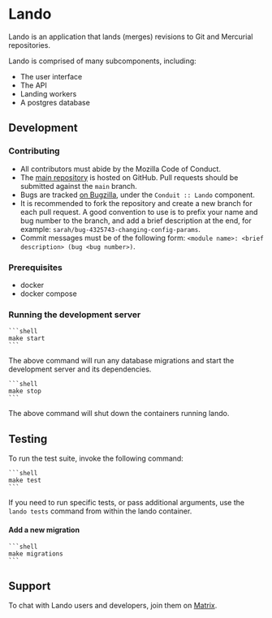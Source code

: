 # Lando

Lando is an application that lands (merges) revisions to Git and Mercurial repositories.

Lando is comprised of many subcomponents, including:

* The user interface
* The API
* Landing workers
* A postgres database

## Development

### Contributing

- All contributors must abide by the Mozilla Code of Conduct.
- The [main repository](https://github.com/mozilla-conduit/lando) is hosted on GitHub. Pull requests should be submitted against the `main` branch.
- Bugs are tracked [on Bugzilla](https://bugzilla.mozilla.org), under the `Conduit :: Lando` component.
- It is recommended to fork the repository and create a new branch for each pull request. A good convention to use is to prefix your name and bug number to the branch, and add a brief description at the end, for example: `sarah/bug-4325743-changing-config-params`.
- Commit messages must be of the following form: `<module name>: <brief description> (bug <bug number>)`.


### Prerequisites

* docker
* docker compose 

### Running the development server

    ```shell
    make start
    ```

The above command will run any database migrations and start the development server and its dependencies.

    ```shell
    make stop
    ```

The above command will shut down the containers running lando.

## Testing

To run the test suite, invoke the following command:

    ```shell
    make test
    ```

If you need to run specific tests, or pass additional arguments, use the `lando tests`
command from within the lando container.

#### Add a new migration

    ```shell
    make migrations
    ```

## Support

To chat with Lando users and developers, join them on [Matrix](https://chat.mozilla.org/#/room/#conduit:mozilla.org).
